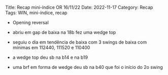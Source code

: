 Title: Recap mini-índice OR 16/11/22
Date: 2022-11-17
Category: Recap
Tags: WIN, mini-índice, recap

* Opening reversal

* abriu em gap de baixa na 18b fez uma wedge top

* seguiu o dia em tendência de baixa com 3 swings de baixa com mínimas em 112440, 111520 e 110400


* a wedge top deu sb na b14 e na b19

* uma brf  em forma de wedge deu sb na b40 que foi o início do 2o swing

